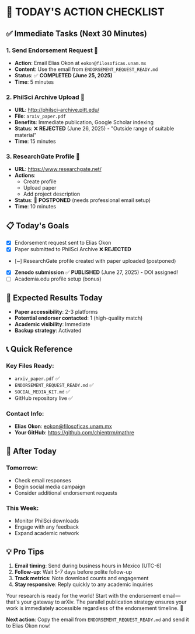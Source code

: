 # 🚀 TODAY'S ACTION CHECKLIST

## ✅ Immediate Tasks (Next 30 Minutes)

### 1. Send Endorsement Request 📧

- **Action**: Email Elias Okon at `eokon@filosoficas.unam.mx`
- **Content**: Use the email from `ENDORSEMENT_REQUEST_READY.md`
- **Status**: ✅ **COMPLETED (June 25, 2025)**
- **Time**: 5 minutes

### 2. PhilSci Archive Upload 📄

- **URL**: http://philsci-archive.pitt.edu/
- **File**: `arxiv_paper.pdf`
- **Benefits**: Immediate publication, Google Scholar indexing
- **Status**: ❌ **REJECTED** (June 26, 2025) - "Outside range of suitable material"
- **Time**: 15 minutes

### 3. ResearchGate Profile 👥

- **URL**: https://www.researchgate.net/
- **Actions**:
  - Create profile
  - Upload paper
  - Add project description
- **Status**: 🔄 **POSTPONED** (needs professional email setup)
- **Time**: 10 minutes

## 📋 Today's Goals

- [x] Endorsement request sent to Elias Okon
- [x] Paper submitted to PhilSci Archive ❌ **REJECTED**
- [~] ResearchGate profile created with paper uploaded (postponed)
- [x] **Zenodo submission** ✅ **PUBLISHED** (June 27, 2025) - DOI assigned!
- [ ] Academia.edu profile setup (bonus)

## 🎯 Expected Results Today

- **Paper accessibility**: 2-3 platforms
- **Potential endorser contacted**: 1 (high-quality match)
- **Academic visibility**: Immediate
- **Backup strategy**: Activated

## 📞 Quick Reference

### Key Files Ready:

- `arxiv_paper.pdf` ✅
- `ENDORSEMENT_REQUEST_READY.md` ✅
- `SOCIAL_MEDIA_KIT.md` ✅
- GitHub repository live ✅

### Contact Info:

- **Elias Okon**: eokon@filosoficas.unam.mx
- **Your GitHub**: https://github.com/chientrm/mathre

## 🔄 After Today

### Tomorrow:

- Check email responses
- Begin social media campaign
- Consider additional endorsement requests

### This Week:

- Monitor PhilSci downloads
- Engage with any feedback
- Expand academic network

## 💡 Pro Tips

1. **Email timing**: Send during business hours in Mexico (UTC-6)
2. **Follow-up**: Wait 5-7 days before polite follow-up
3. **Track metrics**: Note download counts and engagement
4. **Stay responsive**: Reply quickly to any academic inquiries

Your research is ready for the world! Start with the endorsement email—that's your gateway to arXiv. The parallel publication strategy ensures your work is immediately accessible regardless of the endorsement timeline. 🚀

**Next action**: Copy the email from `ENDORSEMENT_REQUEST_READY.md` and send it to Elias Okon now!
